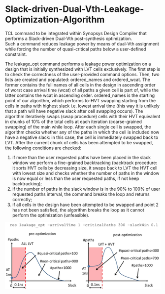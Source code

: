 # Slack-driven-Dual-Vth-Leakage-Optimization-Algorithm
TCL command to be integrated within Synopsys Design Compiler that performs a Slack-driven Dual-Vth post-synthesis optimization.  
Such a command reduces leakage power by means of dual-Vth assignment while forcing the number of quasi-critical paths below a user-defined constraint. 

The leakage_opt command performs a leakage power optimization on a design that is initially synthesized with LVT cells exclusively.
The first step is to check the correctness of the user-provided command options. Then, two lists are created and populated: ordered_names and ordered_wcat. The former contains the full names of all cells in the design in ascending order of worst case arrival time (wcat) of all paths a given cell is part of, while the latter contains the wcat in ascending order. ordered_names is the starting point of our algorithm, which performs to-HVT swapping starting from the cells in paths with highest slack i.e. lowest arrival time (this way it is unlikely that a path will have negative slack after cell swapping occurs).
The algorithm iteratively swaps (swap procedure) cells with their HVT equivalent in chunks of 10% of the total cells at each iteration (coarse-grained swapping) of the main while loop. After each single cell is swapped, the algorithm checks whether any of the paths in which the cell is included now have a negative slack: in this case, the cell is immediately swapped back to LVT. After the current chunk of cells has been attempted to be swapped, the following conditions are checked:  
1. if more than the user requested paths have been placed in the slack window we perform a fine-grained backtracking (backtrack procedure: it sorts HVT cells by decreasing size, it swaps back to LVT the HVT cell with lowest size and checks whether the number of paths in the window is now equal or less than the user requested paths, if not keep backtracking);
2. if the number of paths in the slack window is in the 90% to 100% of user requested paths interval, the command breaks the loop and returns correctly;
3. if all cells in the design have been attempted to be swapped and point 2 has not been satisfied, the algorithm breaks the loop as it cannot perform the optimization (unfeasible).

![Alt text](./img.png?raw=true "Example")
